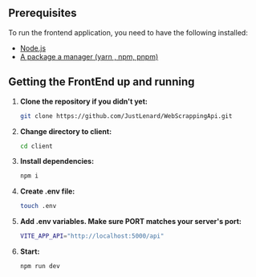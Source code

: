 ## Prerequisites

To run the frontend application, you need to have the following installed:

-   [Node.js](https://nodejs.org/en)
-   [A package a manager (yarn , npm, pnpm)](https://yarnpkg.com/getting-started)

## Getting the FrontEnd up and running

1. **Clone the repository if you didn't yet:**

    ```bash
    git clone https://github.com/JustLenard/WebScrappingApi.git
    ```

2. **Change directory to client:**

    ```bash
    cd client
    ```

3. **Install dependencies:**

    ```bash
    npm i
    ```

4. **Create .env file:**

    ```bash
    touch .env
    ```

5. **Add .env variables. Make sure PORT matches your server's port:**

    ```bash
    VITE_APP_API="http://localhost:5000/api"
    ```

6. **Start:**

    ```bash
    npm run dev
    ```
